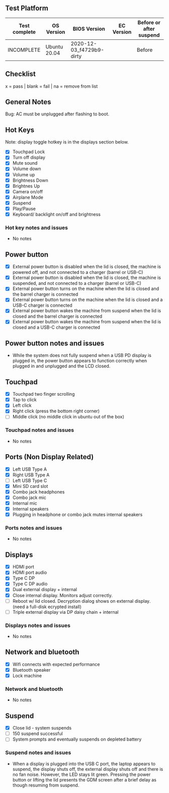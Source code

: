 ## Test Platform

| Test complete | OS Version     | BIOS Version              | EC Version | Before or after suspend |
| ------------- | -------------- | ------------------------- | ---------- | ----------------------- |
| INCOMPLETE    | Ubuntu 20.04   | 2020-12-03_f4729b9-dirty  |            | Before                  |

## Checklist
x = pass | blank = fail | na = remove from list

## General Notes
Bug: AC must be unplugged after flashing to boot.

## Hot Keys

Note: display toggle hotkey is in the displays section below.

- [x] Touchpad Lock
- [x] Turn off display
- [x] Mute sound
- [x] Volume down
- [x] Volume up
- [x] Brightness Down
- [x] Brightnes Up
- [x] Camera on/off
- [x] Airplane Mode
- [x] Suspend
- [x] Play/Pause
- [x] Keyboard/ backlight on/off and brightness 

### Hot key notes and issues

- No notes

## Power button

- [x] External power button is disabled when the lid is closed, the machine is powered off, and not connected to a charger (barrel or USB-C)
- [x] External power button is disabled when the lid is closed, the machine is suspended, and not connected to a charger (barrel or USB-C)
- [x] External power button turns on the machine when the lid is closed and the barrel charger is connected
- [x] External power button turns on the machine when the lid is closed and a USB-C charger is connected
- [x] External power button wakes the machine from suspend when the lid is closed and the barrel charger is connected
- [x] External power button wakes the machine from suspend when the lid is closed and a USB-C charger is connected

## Power button notes and issues

- While the system does not fully suspend when a USB PD display is plugged in, the power button appears to function correctly when plugged in and unplugged and the LCD closed.

## Touchpad

- [x] Touchpad two finger scrolling 
- [x] Tap to click
- [x] Left click
- [x] Right click (press the bottom right corner)
- [ ] Middle click (no middle click in ubuntu out of the box)

### Touchpad notes and issues

- No notes

## Ports (Non Display Related)

- [x] Left USB Type A
- [x] Right USB Type A
- [ ] Left USB Type C
- [x] Mini SD card slot
- [x] Combo jack headphones
- [x] Combo jack mic
- [x] Internal mic
- [x] Internal speakers
- [x] Plugging in headphone or combo jack mutes internal speakers

### Ports notes and issues

- No notes

## Displays

- [x] HDMI port
- [x] HDMI port audio
- [x] Type C DP
- [x] Type C DP audio
- [x] Dual external display + internal
- [x] Close internal display. Monitors adjust correctly.
- [ ] Reboot w/ lid closed. Decryption dialog shows on external display. (need a full-disk ecrypted install)
- [ ] Triple external display via DP daisy chain + internal

### Displays notes and issues

- No notes

## Network and bluetooth

- [x] Wifi connects with expected performance
- [x] Bluetooth speaker
- [x] Lock machine

### Network and bluetooth

- No notes

## Suspend

- [x] Close lid - system suspends
- [ ] 150 suspend successful
- [ ] System prompts and eventually suspends on depleted battery

### Suspend notes and issues

- When a display is plugged into the USB C port, the laptop appears to suspend, the display shuts off, the external display shuts off and there is no fan noise. However, the LED stays lit green. Pressing the power button or lifting the lid presents the GDM screen after a brief delay as though resuming from suspend.
